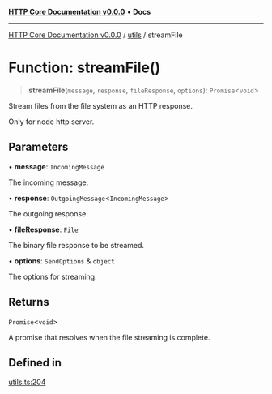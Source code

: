 [**HTTP Core Documentation v0.0.0**](../../README.md) • **Docs**

***

[HTTP Core Documentation v0.0.0](../../modules.md) / [utils](../README.md) / streamFile

# Function: streamFile()

> **streamFile**(`message`, `response`, `fileResponse`, `options`): `Promise`\<`void`\>

Stream files from the file system as an HTTP response.

Only for node http server.

## Parameters

• **message**: `IncomingMessage`

The incoming message.

• **response**: `OutgoingMessage`\<`IncomingMessage`\>

The outgoing response.

• **fileResponse**: [`File`](../../file/File/classes/File.md)

The binary file response to be streamed.

• **options**: `SendOptions` & `object`

The options for streaming.

## Returns

`Promise`\<`void`\>

A promise that resolves when the file streaming is complete.

## Defined in

[utils.ts:204](https://github.com/stonemjs/http-core/blob/6c1adf9f449733e34ff7f08818342bd019b968a7/src/utils.ts#L204)
